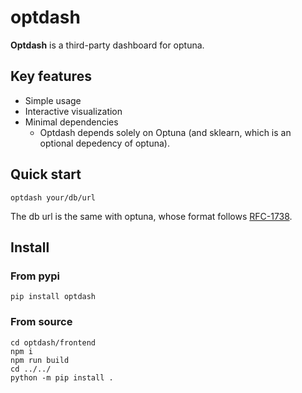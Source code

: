 # optdash

**Optdash** is a third-party dashboard for optuna.

## Key features

* Simple usage
* Interactive visualization
* Minimal dependencies
    * Optdash depends solely on Optuna (and sklearn, which is an optional depedency of optuna).


## Quick start

```shell script
optdash your/db/url
```

The db url is the same with optuna, whose format follows [RFC-1738](https://tools.ietf.org/html/rfc1738.html).

## Install

### From pypi

```shell script
pip install optdash
```


### From source

```shell script
cd optdash/frontend
npm i
npm run build
cd ../../
python -m pip install .
```
